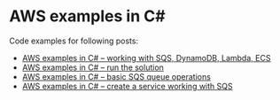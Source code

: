 # AWS examples in C# #

Code examples for following posts:

* <a href="https://automationrhapsody.com/aws-examples-in-c-working-with-sqs-dynamodb-lambda-ecs/">AWS examples in C# – working with SQS, DynamoDB, Lambda, ECS</a>
* <a href="https://automationrhapsody.com/aws-examples-in-c-run-the-solution/">AWS examples in C# – run the solution</a>
* <a href="https://automationrhapsody.com/aws-examples-in-c-basic-sqs-queue-operations/">AWS examples in C# – basic SQS queue operations</a>
* <a href="https://automationrhapsody.com/aws-examples-in-c-create-a-service-working-with-sqs/">AWS examples in C# – create a service working with SQS</a>

